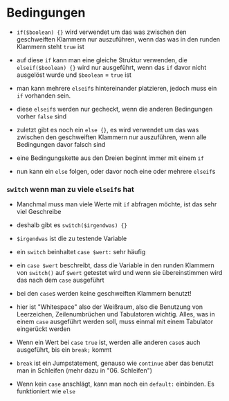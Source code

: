 # Bedingungen

- `if($boolean) {}` wird verwendet um das was zwischen den geschweiften Klammern nur auszuführen, wenn das was in den runden Klammern steht `true` ist

- auf diese `if` kann man eine gleiche Struktur verwenden, die `elseif($boolean) {}` wird nur ausgeführt, wenn das `if` davor nicht ausgelöst wurde und `$boolean` = `true` ist

- man kann mehrere `elseif`s hintereinander platzieren, jedoch muss ein `if` vorhanden sein.

- diese `elseif`s werden nur gecheckt, wenn die anderen Bedingungen vorher `false` sind

- zuletzt gibt es noch ein `else {}`, es wird verwendet um das was zwischen den geschweiften Klammern nur auszuführen, wenn alle Bedingungen davor falsch sind

- eine Bedingungskette aus den Dreien beginnt immer mit einem `if`

- nun kann ein `else` folgen, oder davor noch eine oder mehrere `elseif`s

### `switch` wenn man zu viele `elseif`s hat

- Manchmal muss man viele Werte mit `if` abfragen möchte, ist das sehr viel Geschreibe

- deshalb gibt es `switch($irgendwas) {}`

- `$irgendwas` ist die zu testende Variable

- ein `switch` beinhaltet `case $wert:` sehr häufig

- ein `case $wert` beschreibt, dass die Variable in den runden Klammern von `switch()` auf `$wert` getestet wird und wenn sie übereinstimmen wird das nach dem `case` ausgeführt

- bei den `case`s werden keine geschweiften Klammern benutzt!

- hier ist "Whitespace" also der Weißraum, also die Benutzung von Leerzeichen, Zeilenumbrüchen und Tabulatoren wichtig. Alles, was in einem `case` ausgeführt werden soll, muss einmal mit einem Tabulator eingerückt werden

- Wenn ein Wert bei `case` `true` ist, werden alle anderen `case`s auch ausgeführt, bis ein `break;` kommt

- `break` ist ein Jumpstatement, genauso wie `continue` aber das benutzt man in Schleifen (mehr dazu in "06. Schleifen")

- Wenn kein `case` anschlägt, kann man noch ein `default:` einbinden. Es funktioniert wie `else`
